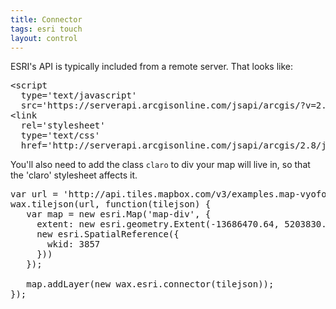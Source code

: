 ```yaml
---
title: Connector
tags: esri touch
layout: control
---
```


<div class='demo-map claro' id='map-div'></div>

ESRI's API is typically included from
a remote server. That looks like:

<pre class='prettyprint'>
&lt;script
  type='text/javascript'
  src='https://serverapi.arcgisonline.com/jsapi/arcgis/?v=2.8'&gt;&lt;/script&gt;
&lt;link
  rel='stylesheet'
  type='text/css'
  href='http://serverapi.arcgisonline.com/jsapi/arcgis/2.8/js/dojo/dijit/themes/claro/claro.css'&gt;
</pre>

You'll also need to add the class `claro` to div your map will live in,
so that the 'claro' stylesheet affects it.

<pre class='prettyprint live'>
var url = 'http://api.tiles.mapbox.com/v3/examples.map-vyofok3q.jsonp';
wax.tilejson(url, function(tilejson) {
   var map = new esri.Map('map-div', {
     extent: new esri.geometry.Extent(-13686470.64, 5203830.72, -13669270.31, 5215290.28,
     new esri.SpatialReference({
       wkid: 3857
     }))
   });

   map.addLayer(new wax.esri.connector(tilejson));
});
</pre>
